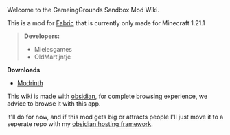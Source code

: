 Welcome to the GameingGrounds Sandbox Mod Wiki.

This is a mod for [Fabric](https://fabricmc.net/) that is currently only made for Minecraft 1.21.1

>**Developers:**
>- Mielesgames
>- OldMartijntje

**Downloads**
- [Modrinth](https://modrinth.com/project/gameinggrounds-sandbox)

This wiki is made with [obsidian](https://obsidian.md/), for complete browsing experience, we advice to browse it with this app.

it'll do for now, and if this mod gets big or attracts people I'll just move it to a seperate repo with my [obsidian hosting framework](https://quartz.jzhao.xyz/).
